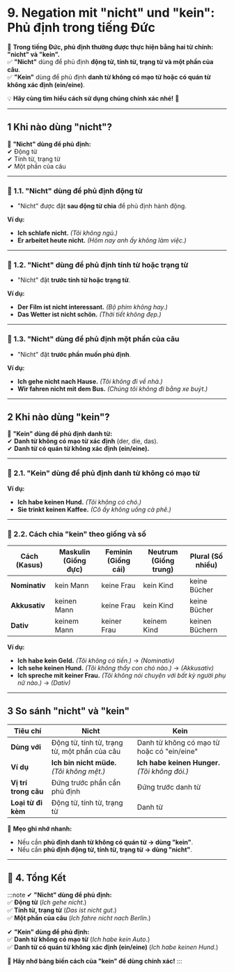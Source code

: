 # 9. Negation mit "nicht" und "kein": Phủ định trong tiếng Đức

📌 **Trong tiếng Đức, phủ định thường được thực hiện bằng hai từ chính: "nicht" và "kein".**  
✅ **"Nicht"** dùng để phủ định **động từ, tính từ, trạng từ và một phần của câu**.  
✅ **"Kein"** dùng để phủ định **danh từ không có mạo từ hoặc có quán từ không xác định (ein/eine)**.

💡 **Hãy cùng tìm hiểu cách sử dụng chúng chính xác nhé!** 🚀

---

## **1️ Khi nào dùng "nicht"?**

📌 **"Nicht" dùng để phủ định:**  
✔ Động từ  
✔ Tính từ, trạng từ  
✔ Một phần của câu

---

### **📍 1.1. "Nicht" dùng để phủ định động từ**

- "Nicht" được đặt **sau động từ chia** để phủ định hành động.

**Ví dụ:**

- **Ich schlafe nicht.** _(Tôi không ngủ.)_
- **Er arbeitet heute nicht.** _(Hôm nay anh ấy không làm việc.)_

---

### **📍 1.2. "Nicht" dùng để phủ định tính từ hoặc trạng từ**

- "Nicht" đặt **trước tính từ hoặc trạng từ**.

**Ví dụ:**

- **Der Film ist nicht interessant.** _(Bộ phim không hay.)_
- **Das Wetter ist nicht schön.** _(Thời tiết không đẹp.)_

---

### **📍 1.3. "Nicht" dùng để phủ định một phần của câu**

- "Nicht" đặt **trước phần muốn phủ định**.

**Ví dụ:**

- **Ich gehe nicht nach Hause.** _(Tôi không đi về nhà.)_
- **Wir fahren nicht mit dem Bus.** _(Chúng tôi không đi bằng xe buýt.)_

---

## **2️ Khi nào dùng "kein"?**

📌 **"Kein" dùng để phủ định danh từ:**  
✔ **Danh từ không có mạo từ xác định** (der, die, das).  
✔ **Danh từ có quán từ không xác định (ein/eine).**

---

### **📍 2.1. "Kein" dùng để phủ định danh từ không có mạo từ**

**Ví dụ:**

- **Ich habe keinen Hund.** _(Tôi không có chó.)_
- **Sie trinkt keinen Kaffee.** _(Cô ấy không uống cà phê.)_

---

### **📍 2.2. Cách chia "kein" theo giống và số**

|**Cách (Kasus)**|**Maskulin (Giống đực)**|**Feminin (Giống cái)**|**Neutrum (Giống trung)**|**Plural (Số nhiều)**|
|---|---|---|---|---|
|**Nominativ**|kein Mann|keine Frau|kein Kind|keine Bücher|
|**Akkusativ**|keinen Mann|keine Frau|kein Kind|keine Bücher|
|**Dativ**|keinem Mann|keiner Frau|keinem Kind|keinen Büchern|

**Ví dụ:**

- **Ich habe kein Geld.** _(Tôi không có tiền.)_ → _(Nominativ)_
- **Ich sehe keinen Hund.** _(Tôi không thấy con chó nào.)_ → _(Akkusativ)_
- **Ich spreche mit keiner Frau.** _(Tôi không nói chuyện với bất kỳ người phụ nữ nào.)_ → _(Dativ)_

---

## **3️ So sánh "nicht" và "kein"**

|**Tiêu chí**|**Nicht**|**Kein**|
|---|---|---|
|**Dùng với**|Động từ, tính từ, trạng từ, một phần của câu|Danh từ không có mạo từ hoặc có "ein/eine"|
|**Ví dụ**|**Ich bin nicht müde.** _(Tôi không mệt.)_|**Ich habe keinen Hunger.** _(Tôi không đói.)_|
|**Vị trí trong câu**|Đứng trước phần cần phủ định|Đứng trước danh từ|
|**Loại từ đi kèm**|Động từ, tính từ, trạng từ|Danh từ|

📌 **Mẹo ghi nhớ nhanh:**

- Nếu cần **phủ định danh từ không có quán từ → dùng "kein"**.
- Nếu cần **phủ định động từ, tính từ, trạng từ → dùng "nicht"**.

---

## **🎯 4. Tổng Kết**

:::note
✔ **"Nicht" dùng để phủ định:**  
✅ **Động từ** (_Ich gehe nicht_.)  
✅ **Tính từ, trạng từ** (_Das ist nicht gut_.)  
✅ **Một phần của câu** (_Ich fahre nicht nach Berlin_.)

✔ **"Kein" dùng để phủ định:**  
✅ **Danh từ không có mạo từ** (_Ich habe kein Auto_.)  
✅ **Danh từ có quán từ không xác định (ein/eine)** (_Ich habe keinen Hund_.)

📌 **Hãy nhớ bảng biến cách của "kein" để dùng chính xác!**
:::